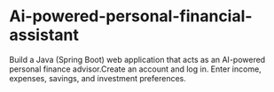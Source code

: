 # Ai-powered-personal-financial-assistant
Build a Java (Spring Boot) web application that acts as an AI-powered personal finance advisor.Create an account and log in.  Enter income, expenses, savings, and investment preferences.  
